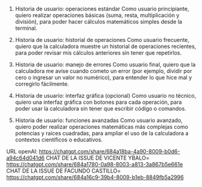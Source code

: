 1. Historia de usuario: operaciones estándar
Como usuario principiante,
quiero realizar operaciones básicas (suma, resta, multiplicación y división),
para poder hacer cálculos matemáticos simples desde la terminal.

2. Historia de usuario: historial de operaciones
Como usuario frecuente,
quiero que la calculadora muestre un historial de operaciones recientes,
para poder revisar mis cálculos anteriores sin tener que repetirlos.

3. Historia de usuario: manejo de errores
Como usuario final,
quiero que la calculadora me avise cuando cometo un error (por ejemplo, dividir por cero o ingresar un valor no numérico),
para entender lo que hice mal y corregirlo fácilmente.

4. Historia de usuario: interfaz gráfica (opcional)
Como usuario no técnico,
quiero una interfaz gráfica con botones para cada operación,
para poder usar la calculadora sin tener que escribir código o comandos.

5. Historia de usuario: funciones avanzadas
Como usuario avanzado,
quiero poder realizar operaciones matemáticas más complejas como potencias y raíces cuadradas,
para ampliar el uso de la calculadora a contextos científicos o educativos.

URL openAI: https://chatgpt.com/share/684a18ba-4a90-8009-b0d6-a94c64d041d6
CHAT DE LA ISSUE DE VICENTE YBALO= https://chatgpt.com/share/684a1780-0a98-8003-a813-3a867b5e661e
CHAT DE LA ISSUE DE FACUNDO CASTILLO= https://chatgpt.com/share/684a16c9-39b4-8009-b1eb-8849fb5a2996
